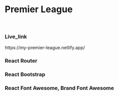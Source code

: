 <h1>Premier League</h1>
<br>
<h3>Live_link</h3>
https://my-premier-league.netlify.app/
<br>
<h3>React Router</h3>
<h3>React Bootstrap</h3>
<h3>React Font Awesome, Brand Font Awesome</h3>
